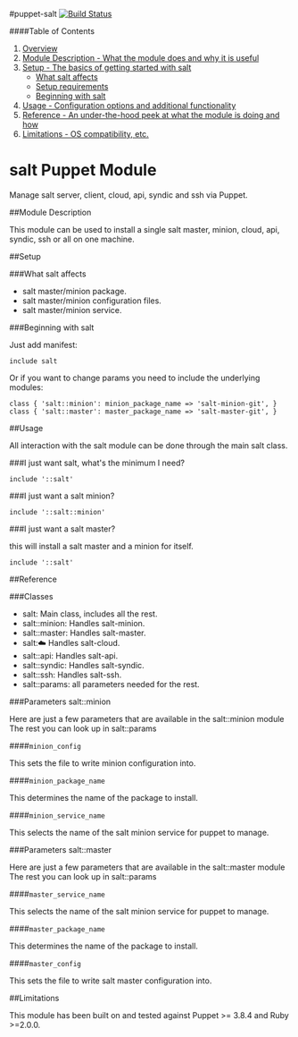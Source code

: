 #puppet-salt [![Build Status](https://travis-ci.org/beardedeagle/puppet-salt.svg)](https://travis-ci.org/beardedeagle/puppet-salt)

####Table of Contents

1. [Overview](#overview)
2. [Module Description - What the module does and why it is useful](#module-description)
3. [Setup - The basics of getting started with salt](#setup)
    * [What salt affects](#what-salt-affects)
    * [Setup requirements](#setup-requirements)
    * [Beginning with salt](#beginning-with-salt)
4. [Usage - Configuration options and additional functionality](#usage)
5. [Reference - An under-the-hood peek at what the module is doing and how](#reference)
5. [Limitations - OS compatibility, etc.](#limitations)

# salt Puppet Module

Manage salt server, client, cloud, api, syndic and ssh via Puppet.

##Module Description

This module can be used to install a single salt master, minion, cloud, api, syndic, ssh or all on one machine.

##Setup

###What salt affects

 * salt master/minion package.
 * salt master/minion configuration files.
 * salt master/minion service.

###Beginning with salt

Just add manifest:

```puppet
include salt
```

Or if you want to change params you need to include the underlying modules:

```puppet
class { 'salt::minion': minion_package_name => 'salt-minion-git', }
class { 'salt::master': master_package_name => 'salt-master-git', }
```

##Usage

All interaction with the salt module can be done through
the main salt class.

###I just want salt, what's the minimum I need?

```puppet
include '::salt'
```

###I just want a salt minion?

```puppet
include '::salt::minion'
```

###I just want a salt master?

this will install a salt master and a minion for itself.

```puppet
include '::salt'
```

##Reference

###Classes
 * salt: Main class, includes all the rest.
 * salt::minion: Handles salt-minion.
 * salt::master: Handles salt-master.
 * salt::cloud: Handles salt-cloud.
 * salt::api: Handles salt-api.
 * salt::syndic: Handles salt-syndic.
 * salt::ssh: Handles salt-ssh.
 * salt::params: all parameters needed for the rest.

###Parameters salt::minion

Here are just a few parameters that are available in the salt::minion module
The rest you can look up in salt::params

####`minion_config`

This sets the file to write minion configuration into.

####`minion_package_name`

This determines the name of the package to install.

####`minion_service_name`

This selects the name of the salt minion service for puppet to manage.

###Parameters salt::master

Here are just a few parameters that are available in the salt::master module
The rest you can look up in salt::params

####`master_service_name`

This selects the name of the salt minion service for puppet to manage.

####`master_package_name`

This determines the name of the package to install.

####`master_config`

This sets the file to write salt master configuration into.

##Limitations

This module has been built on and tested against Puppet >= 3.8.4 and Ruby >=2.0.0.
